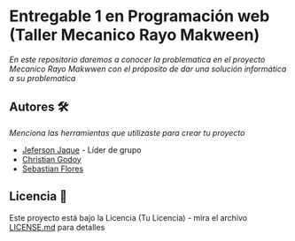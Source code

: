# Entregable 1 en Programación web (Taller Mecanico Rayo Makween)

_En este repositorio daremos a conocer la problematica en el proyecto Mecanico Rayo Makwwen con el próposito de dar una solución
informática a su problematica_

## Autores  🛠️

_Menciona las herramientas que utilizaste para crear tu proyecto_

* [Jeferson Jaque](https://github.com/jefersonjaque) - Líder de grupo
* [Christian Godoy](https://github.com/chgodoyp) 
* [Sebastian Flores](https://github.com/sebaflores78)

## Licencia 📄

Este proyecto está bajo la Licencia (Tu Licencia) - mira el archivo [LICENSE.md](LICENSE.md) para detalles
